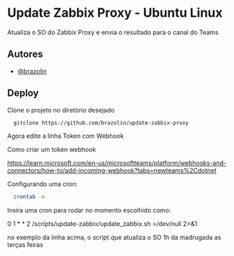 # Update Zabbix Proxy - Ubuntu Linux
Atualiza o SO do Zabbix Proxy e envia o resultado para o canal do Teams




## Autores

- [@brazolin](https://www.github.com/brazolin)


## Deploy

Clone o projeto no diretório desejado

```bash
  gitclone https://github.com/brazolin/update-zabbix-proxy
```
Agora edite a linha Token com Webhook

Como criar um token webhook

https://learn.microsoft.com/en-us/microsoftteams/platform/webhooks-and-connectors/how-to/add-incoming-webhook?tabs=newteams%2Cdotnet



Configurando uma cron:

```bash
  crontab -e
```

Insira uma cron para rodar no momento escolhido como:

0 1 * * 2 /scripts/update-zabbix/update_zabbix.sh >/dev/null 2>&1

no exemplo da linha acima, o script que atualiza o SO 1h da madrugada as terças feiras
